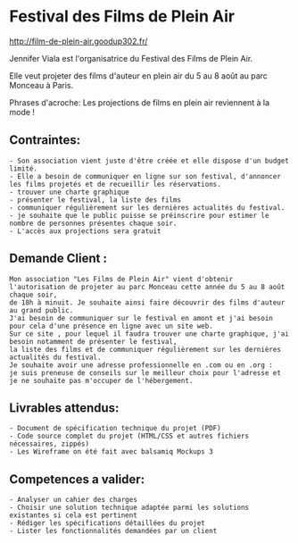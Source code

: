 # Festival des Films de Plein Air

http://film-de-plein-air.goodup302.fr/

Jennifer Viala est l'organisatrice du Festival des Films de Plein Air.

Elle veut projeter des films d'auteur en plein air du 5 au 8 août au parc Monceau à Paris.

Phrases d'acroche: Les projections de films en plein air reviennent à la mode !


## Contraintes:
    - Son association vient juste d'être créée et elle dispose d'un budget limité.
    - Elle a besoin de communiquer en ligne sur son festival, d'annoncer les films projetés et de recueillir les réservations.
    - trouver une charte graphique
    - présenter le festival, la liste des films
    - communiquer régulièrement sur les dernières actualités du festival.
    - je souhaite que le public puisse se préinscrire pour estimer le nombre de personnes présentes chaque soir.
    - L'accès aux projections sera gratuit


## Demande Client :
    Mon association "Les Films de Plein Air" vient d'obtenir l'autorisation de projeter au parc Monceau cette année du 5 au 8 août chaque soir,
    de 18h à minuit. Je souhaite ainsi faire découvrir des films d'auteur au grand public.
    J'ai besoin de communiquer sur le festival en amont et j'ai besoin pour cela d'une présence en ligne avec un site web.
    Sur ce site , pour lequel il faudra trouver une charte graphique, j'ai besoin notamment de présenter le festival,
    la liste des films et de communiquer régulièrement sur les dernières actualités du festival.
    Je souhaite avoir une adresse professionnelle en .com ou en .org :
    je suis preneuse de conseils sur le meilleur choix pour l'adresse et je ne souhaite pas m'occuper de l'hébergement.


## Livrables attendus:
    - Document de spécification technique du projet (PDF)
    - Code source complet du projet (HTML/CSS et autres fichiers nécessaires, zippés)
    - Les Wireframe on été fait avec balsamiq Mockups 3


## Competences a valider:
    - Analyser un cahier des charges
    - Choisir une solution technique adaptée parmi les solutions existantes si cela est pertinent
    - Rédiger les spécifications détaillées du projet
    - Lister les fonctionnalités demandées par un client
